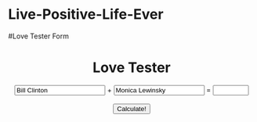 # Live-Positive-Life-Ever
#Love Tester Form
<html>
<head>
<title>Love Tester</title>
<meta http-equiv="content-type" content="text/html; charset=utf-8" />
<meta name="distribution" content="Global" />
<meta name="copyright" content="JavaScriptBank.com" />
</head>
<body>
<center>
<h1>Love Tester</h1>
<SCRIPT LANGUAGE="JavaScript">
<!-- Begin
function calc() {

first = document.loveform.name1.value.toUpperCase();
firstlength = document.loveform.name1.value.length;
second = document.loveform.name2.value.toUpperCase();
secondlength = document.loveform.name2.value.length;
var LoveCount=0;

for (Count=0; Count < firstlength; Count++) {
letter1=first.substring(Count,Count+1);
if (letter1=='L') LoveCount+=2;
if (letter1=='O') LoveCount+=2;
if (letter1=='V') LoveCount+=2;
if (letter1=='E') LoveCount+=2;
if (letter1=='Y') LoveCount+=3;
if (letter1=='O') LoveCount+=1;
if (letter1=='U') LoveCount+=3;
}

for (Count=0; Count < secondlength; Count++) {
letter2=second.substring(Count,Count+1);
if (letter2=='L') LoveCount+=2;
if (letter2=='O') LoveCount+=2;
if (letter2=='V') LoveCount+=2;
if (letter2=='E') LoveCount+=2;
if (letter2=='Y') LoveCount+=3;
if (letter2=='O') LoveCount+=1;
if (letter2=='U') LoveCount+=3;
}

amount=0;
if (LoveCount> 0) amount= 5-((firstlength+secondlength)/2)
if (LoveCount> 2) amount= 10-((firstlength+secondlength)/2)
if (LoveCount> 4) amount= 20-((firstlength+secondlength)/2)
if (LoveCount> 6) amount= 30-((firstlength+secondlength)/2)
if (LoveCount> 8) amount= 40-((firstlength+secondlength)/2)
if (LoveCount>10) amount= 50-((firstlength+secondlength)/2)
if (LoveCount>12) amount= 60-((firstlength+secondlength)/2)
if (LoveCount>14) amount= 70-((firstlength+secondlength)/2)
if (LoveCount>16) amount= 80-((firstlength+secondlength)/2)
if (LoveCount>18) amount= 90-((firstlength+secondlength)/2)
if (LoveCount>20) amount=100-((firstlength+secondlength)/2)
if (LoveCount>22) amount=110-((firstlength+secondlength)/2)

if (firstlength==0 || secondlength==0) amount= "Err";
if (amount < 0) amount= 0;
if (amount >99) amount=99;

document.loveform.output.value=amount+"%";
}
// End -->
</script>

<form name=loveform>

<input value="Bill Clinton" name="name1" type="text" size="20"> +
<input value="Monica Lewinsky" name="name2" type="text" size="20"> =
<input value="" name="output" type="text" size="6">
<br>
<br>
<input value="Calculate!" name="calculate" type="button" value="calculate"
onclick="calcundefined)">
</form>
</center>
</body>
</html>
